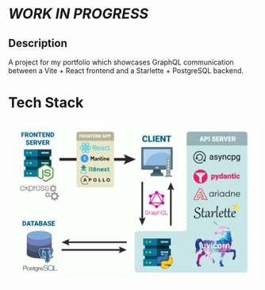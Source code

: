 # ***WORK IN PROGRESS***

## Description
A project for my portfolio which showcases GraphQL communication between a Vite + React frontend and a Starlette + PostgreSQL backend.

# Tech Stack
![Tech Stack](artwork/tech_stack_v3.png)
